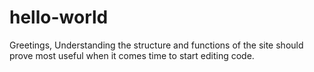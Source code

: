 # hello-world
Greetings,
Understanding the structure and functions of the site should prove most useful 
when it comes time to start editing code.
